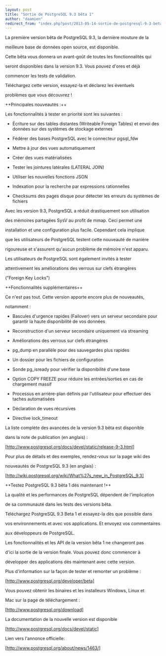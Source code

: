 ```yaml
---
layout: post
title: "Sortie de PostgreSQL 9.3 bêta 1"
author: "daamien"
redirect_from: "index.php?post/2013-05-14-sortie-de-postgresql-9-3-beta-1 "
---
```




La première version bêta de PostgreSQL 9.3, la dernière mouture de la

meilleure base de données open source, est disponible.

Cette bêta vous donnera un avant-goût de toutes les fonctionnalités qui

seront disponibles dans la version 9.3. Vous pouvez d'ores et déjà

commencer les tests de validation.



Téléchargez cette version, essayez-la et déclarez les éventuels

problèmes que vous découvrez !





++Principales nouveautés :++



Les fonctionnalités à tester en priorité sont les suivantes :



* Écriture sur des tables distantes (Writeable Foreign Tables) et envoi des données sur des systèmes de stockage externes



* Fédérer des bases PostgreSQL avec le connecteur pgsql_fdw



* Mettre à jour des vues automatiquement



* Créer des vues matérialisées



* Tester les jointures latérales (LATERAL JOIN)



* Utiliser les nouvelles fonctions JSON



* Indexation pour la recherche par expressions rationnelles



* Checksums des pages disque pour détecter les erreurs du systèmes de fichiers



Avec les version 9.3, PostgreSQL a réduit drastiquement son utilisation

des mémoires partagées SysV au profit de mmap. Ceci permet une

installation et une configuration plus facile. Cependant cela implique

que les utilisateurs de PostgreSQL testent cette nouveauté de manière

rigoureuse et s'assurent qu'aucun problème de mémoire n'est apparu.



Les utilisateurs de PostgreSQL sont également invités à tester

attentivement les améliorations des verrous sur clefs étrangères

("Foreign Key Locks")







++Fonctionnalités supplémentaires++





Ce n'est pas tout. Cette version apporte encore plus de nouveautés,

notamment :



* Bascules d'urgence rapides (Failover) vers un serveur secondaire pour garantir la haute disponibilité de vos données



* Reconstruction d'un serveur secondaire uniquement via streaming



* Améliorations des verrous sur clefs étrangères



* pg_dump en parallèle pour des sauvegardes plus rapides



* Un dossier pour les fichiers de configuration



* Sonde pg_isready pour vérifier la disponibilité d'une base



* Option COPY FREEZE pour réduire les entrées/sorties en cas de chargement massif



* Processus en arrière-plan définis par l'utilisateur pour effectuer des taches automatisées



* Déclaration de vues récursives



* Directive lock_timeout





La liste complète des avancées de la version 9.3 bêta est disponible

dans la note de publication (en anglais) :

[http://www.postgresql.org/docs/devel/static/release-9-3.html]



Pour plus de détails et des exemples, rendez-vous sur la page wiki des

nouveautés de PostgreSQL 9.3 (en anglais) :

[http://wiki.postgresql.org/wiki/What%27s_new_in_PostgreSQL_9.3]





++Testez PostgreSQL 9.3 bêta 1 dès maintenant !++





La qualité et les performances de PostgreSQL dépendent de l'implication

de sa communauté dans les tests des versions bêta.



Téléchargez PostgreSQL 9.3 Beta 1 et essayez-la dès que possible dans

vos environnements et avec vos applications. Et envoyez vos commentaires

aux développeurs de PostgreSQL.



Les fonctionnalités et les API de la version bêta 1 ne changeront pas

d'ici la sortie de la version finale. Vous pouvez donc commencer à

développer des applications dès maintenant avec cette version.





Plus d'information sur la façon de tester et remonter un problème :

[http://www.postgresql.org/developer/beta]



Vous pouvez obtenir les binaires et les installeurs Windows, Linux et

Mac sur la page de téléchargement :

[http://www.postgresql.org/download]



La documentation de la nouvelle version est disponible

[http://www.postgresql.org/docs/devel/static]





Lien vers l'annonce officielle:

[http://www.postgresql.org/about/news/1463/]